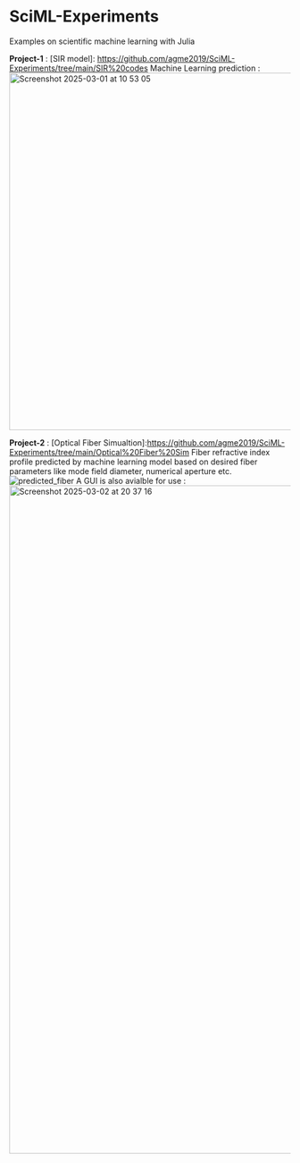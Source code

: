 # SciML-Experiments
Examples on scientific machine learning with Julia

**Project-1** : 
[SIR model]: https://github.com/agme2019/SciML-Experiments/tree/main/SIR%20codes
Machine Learning prediction :
<img width="639" alt="Screenshot 2025-03-01 at 10 53 05" src="https://github.com/user-attachments/assets/6dd585f5-8e62-4cd0-b9a3-af3a8b303900" />

**Project-2** : 
[Optical Fiber Simualtion]:https://github.com/agme2019/SciML-Experiments/tree/main/Optical%20Fiber%20Sim
Fiber refractive index profile predicted by machine learning model based on desired fiber parameters like mode field diameter, numerical aperture etc.
![predicted_fiber](https://github.com/user-attachments/assets/a7236174-a55a-4247-9c8d-84f71ebbd2e0)
A GUI is also avialble for use :
<img width="1195" alt="Screenshot 2025-03-02 at 20 37 16" src="https://github.com/user-attachments/assets/7f6450fb-d7b4-436b-933c-450a2fea5268" />


